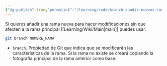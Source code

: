 ```yaml
---
{"dg-publish":true,"permalink":"/learning/code/branch-anadir-nuevas-ramas-en-git/","created":"2024-03-27T20:05","updated":"2024-03-27T20:05"}
---
```


Si quieres añadir una rama nueva para hacer modificaciones sin que afecten a la rama principal [[Learning/Wiki/Main\|main]] puedes usar:
```bash
git branch NOMBRE_RAMA
```
- `branch`. Propiedad de Git que indica que se modificarán las características de la rama. Si la rama no existe se creará copiando la fotografía principal de la rama anterior como base.
